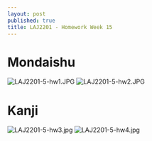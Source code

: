```yaml
---
layout: post
published: true
title: LAJ2201 - Homework Week 15
---
```

# Mondaishu
![LAJ2201-5-hw1.JPG]({{site.baseurl}}/img/LAJ2201-5-hw1.JPG)
![LAJ2201-5-hw2.JPG]({{site.baseurl}}/img/LAJ2201-5-hw2.JPG)

# Kanji
![LAJ2201-5-hw3.jpg]({{site.baseurl}}/img/LAJ2201-5-hw3.jpg)
![LAJ2201-5-hw4.jpg]({{site.baseurl}}/img/LAJ2201-5-hw4.jpg)

